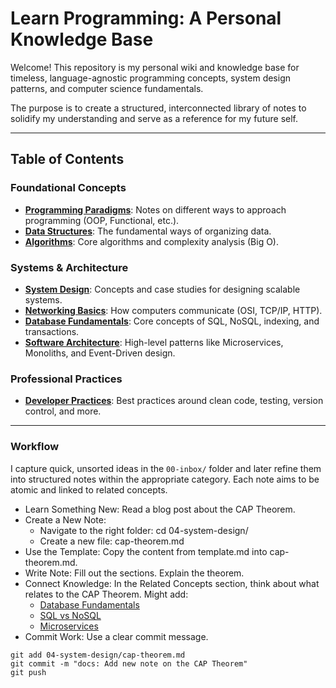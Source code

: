 # Learn Programming: A Personal Knowledge Base

Welcome! This repository is my personal wiki and knowledge base for timeless, language-agnostic programming concepts, system design patterns, and computer science fundamentals.

The purpose is to create a structured, interconnected library of notes to solidify my understanding and serve as a reference for my future self.

---

## Table of Contents

### Foundational Concepts
* **[Programming Paradigms](./01-programming-paradigms/)**: Notes on different ways to approach programming (OOP, Functional, etc.).
* **[Data Structures](./02-data-structures/)**: The fundamental ways of organizing data.
* **[Algorithms](./03-algorithms/)**: Core algorithms and complexity analysis (Big O).

### Systems & Architecture
* **[System Design](./04-system-design/)**: Concepts and case studies for designing scalable systems.
* **[Networking Basics](./05-networking-basics/)**: How computers communicate (OSI, TCP/IP, HTTP).
* **[Database Fundamentals](./06-database-fundamentals/)**: Core concepts of SQL, NoSQL, indexing, and transactions.
* **[Software Architecture](./07-software-architecture/)**: High-level patterns like Microservices, Monoliths, and Event-Driven design.

### Professional Practices
* **[Developer Practices](./08-developer-practices/)**: Best practices around clean code, testing, version control, and more.

---

### Workflow
I capture quick, unsorted ideas in the `00-inbox/` folder and later refine them into structured notes within the appropriate category. Each note aims to be atomic and linked to related concepts.


* Learn Something New: Read a blog post about the CAP Theorem.
* Create a New Note:
  * Navigate to the right folder: cd 04-system-design/
  * Create a new file: cap-theorem.md
* Use the Template: Copy the content from template.md into cap-theorem.md.
* Write Note: Fill out the sections. Explain the theorem.
* Connect Knowledge: In the Related Concepts section, think about what relates to the CAP Theorem. Might add:
  * [Database Fundamentals](../06-database-fundamentals/)
  * [SQL vs NoSQL](../06-database-fundamentals/sql-vs-nosql.md)
  * [Microservices](../07-software-architecture/monolithic-vs-microservices.md)
* Commit Work: Use a clear commit message.

```
git add 04-system-design/cap-theorem.md
git commit -m "docs: Add new note on the CAP Theorem"
git push
```
